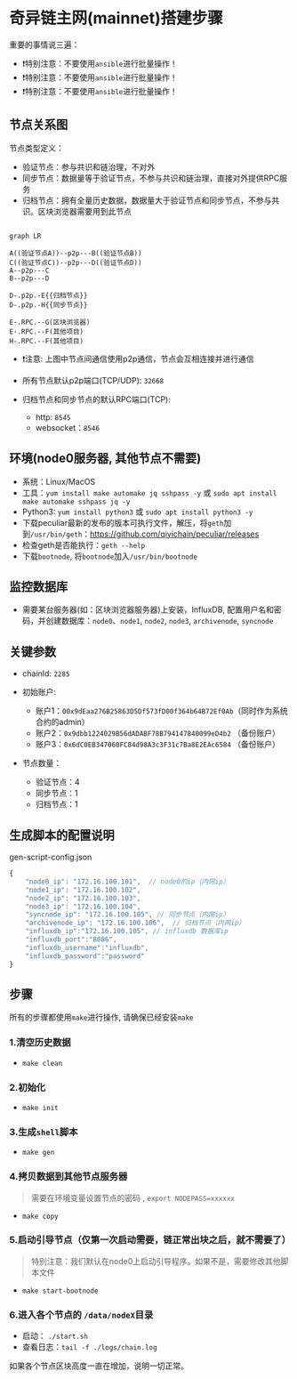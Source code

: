 # 奇异链主网(mainnet)搭建步骤

重要的事情说三遍：
- ❗特别注意：不要使用`ansible`进行批量操作！
- ❗特别注意：不要使用`ansible`进行批量操作！
- ❗特别注意：不要使用`ansible`进行批量操作！


## 节点关系图

节点类型定义：

- 验证节点：参与共识和链治理，不对外
- 同步节点：数据量等于验证节点，不参与共识和链治理，直接对外提供RPC服务
- 归档节点：拥有全量历史数据，数据量大于验证节点和同步节点，不参与共识。区块浏览器需要用到此节点

```mermaid

graph LR

A((验证节点A))--p2p---B((验证节点B))
C((验证节点C))--p2p---D((验证节点D))
A--p2p---C
B--p2p---D

D-.p2p.-E{{归档节点}}
D-.p2p.-H{{同步节点}}

E-.RPC.--G(区块浏览器)
E-.RPC.--F(其他项目)
H-.RPC.--F(其他项目)
```

- ❗注意: 上图中节点间通信使用p2p通信，节点会互相连接并进行通信

- 所有节点默认p2p端口(TCP/UDP): `32668`
- 归档节点和同步节点的默认RPC端口(TCP): 
  - http: `8545`
  - websocket：`8546`


## 环境(node0服务器, 其他节点不需要)


- 系统：Linux/MacOS
- 工具：`yum install make automake jq sshpass -y` 或 `sudo apt install make automake sshpass jq -y`
- Python3: `yum install python3` 或 `sudo apt install python3 -y`
- 下载peculiar最新的发布的版本可执行文件，解压，将`geth`加到`/usr/bin/geth`：https://github.com/qiyichain/peculiar/releases
- 检查geth是否能执行：`geth --help`
- 下载`bootnode`, 将`bootnode`加入`/usr/bin/bootnode`


## 监控数据库

- 需要某台服务器(如：区块浏览器服务器)上安装，InfluxDB, 配置用户名和密码，并创建数据库：`node0`、`node1`, `node2`, `node3`, `archivenode`, `syncnode` 

## 关键参数

- chainId: `2285`
- 初始账户:
  - 账户1：`00x9dEaa276B25863D5Df573fD00f364b64B72Ef0Ab`（同时作为系统合约的admin）
  - 账户2：`0x9dbb1224029B56dADABF78B794147840099eD4b2` （备份账户）
  - 账户3：`0x6dC0EB347060FC84d98A3c3F31c7Ba8E2EAc6584` （备份账户）

- 节点数量：
  - 验证节点：4
  - 同步节点：1
  - 归档节点：1


## 生成脚本的配置说明

gen-script-config.json

```js
{
    "node0_ip": "172.16.100.101",  // node0的ip（内网ip）
    "node1_ip": "172.16.100.102",
    "node2_ip": "172.16.100.103",
    "node3_ip": "172.16.100.104",
    "syncnode_ip": "172.16.100.105", // 同步节点（内网ip）
    "archivenode_ip": "172.16.100.106",  // 归档节点（内网ip）
    "influxdb_ip":"172.16.100.105", // influxdb 数据库ip
    "influxdb_port":"8086", 
    "influxdb_username":"influxdb",
    "influxdb_password":"password"
}
```


## 步骤

所有的步骤都使用`make`进行操作, 请确保已经安装`make`

### 1.清空历史数据

- `make clean`

### 2.初始化

- `make init`


### 3.生成`shell`脚本

- `make gen`


### 4.拷贝数据到其他节点服务器

> 需要在环境变量设置节点的密码 , `export NODEPASS=xxxxxx`

- `make copy`


### 5.启动引导节点（仅第一次启动需要，链正常出块之后，就不需要了）

> 特别注意：我们默认在node0上启动引导程序。如果不是，需要修改其他脚本文件

- `make start-bootnode`


### 6.进入各个节点的 `/data/nodeX`目录

- 启动： `./start.sh` 
- 查看日志：`tail -f ./logs/chain.log`


如果各个节点区块高度一直在增加，说明一切正常。
